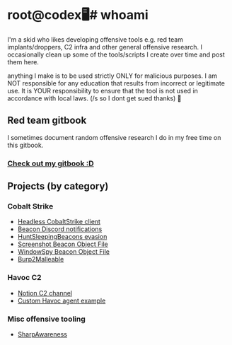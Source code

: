# root@codex🖥️# whoami
I'm a skid who likes developing offensive tools e.g. red team implants/droppers, C2 infra and other general offensive research. I occasionally clean up some of the tools/scripts I create over time and post them here.

anything I make is to be used strictly ONLY for malicious purposes. I am NOT responsible for any education that results from incorrect or legitimate use. It is YOUR responsibility to ensure that the tool is not used in accordance with local laws. (/s so I dont get sued thanks) 🤡

## Red team gitbook
I sometimes document random offensive research I do in my free time on this gitbook.
### [Check out my gitbook :D](https://codex-7.gitbook.io/codexs-terminal-window/)

  
## Projects (by category)
### Cobalt Strike
* [Headless CobaltStrike client](https://github.com/CodeXTF2/cobaltstrike-headless)
* [Beacon Discord notifications](https://github.com/CodeXTF2/beacon_notify_discordhook)
* [HuntSleepingBeacons evasion](https://github.com/CodeXTF2/BusySleepBeacon)
* [Screenshot Beacon Object File](https://github.com/CodeXTF2/ScreenshotBOF)
* [WindowSpy Beacon Object File](https://github.com/CodeXTF2/WindowSpy)
* [Burp2Malleable](https://github.com/CodeXTF2/Burp2Malleable)

### Havoc C2
* [Notion C2 channel](https://github.com/CodeXTF2/HavocNotion)
* [Custom Havoc agent example](https://github.com/CodeXTF2/PyHmmm)

### Misc offensive tooling
* [SharpAwareness](https://github.com/CodeXTF2/SharpAwareness)

